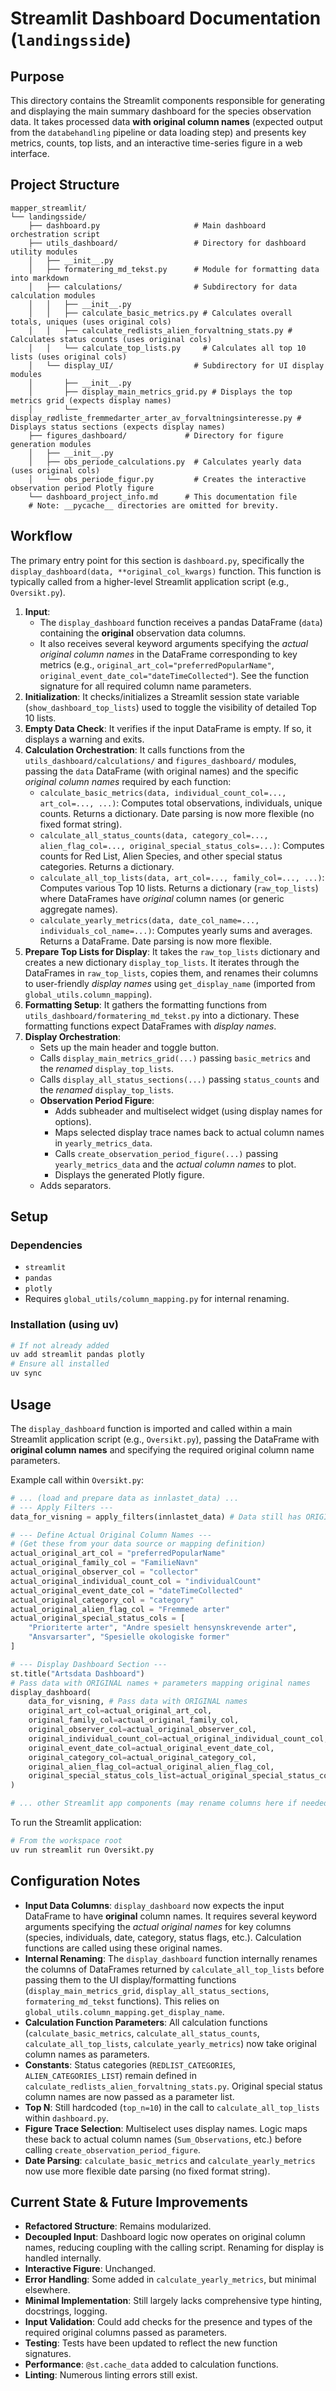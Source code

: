# Streamlit Dashboard Documentation (`landingsside`)

## Purpose

This directory contains the Streamlit components responsible for generating and displaying the main summary dashboard for the species observation data. It takes processed data **with original column names** (expected output from the `databehandling` pipeline or data loading step) and presents key metrics, counts, top lists, and an interactive time-series figure in a web interface.

## Project Structure

```
mapper_streamlit/
└── landingsside/
    ├── dashboard.py                     # Main dashboard orchestration script
    ├── utils_dashboard/                 # Directory for dashboard utility modules
    │   ├── __init__.py
    │   ├── formatering_md_tekst.py      # Module for formatting data into markdown
    │   ├── calculations/                # Subdirectory for data calculation modules
    │   │   ├── __init__.py
    │   │   ├── calculate_basic_metrics.py # Calculates overall totals, uniques (uses original cols)
    │   │   ├── calculate_redlists_alien_forvaltning_stats.py # Calculates status counts (uses original cols)
    │   │   └── calculate_top_lists.py     # Calculates all top 10 lists (uses original cols)
    │   └── display_UI/                  # Subdirectory for UI display modules
    │       ├── __init__.py
    │       ├── display_main_metrics_grid.py # Displays the top metrics grid (expects display names)
    │       └── display_rødliste_fremmedarter_arter_av_forvaltningsinteresse.py # Displays status sections (expects display names)
    ├── figures_dashboard/             # Directory for figure generation modules
    │   ├── __init__.py
    │   ├── obs_periode_calculations.py  # Calculates yearly data (uses original cols)
    │   └── obs_periode_figur.py         # Creates the interactive observation period Plotly figure
    └── dashboard_project_info.md      # This documentation file
    # Note: __pycache__ directories are omitted for brevity.
```

## Workflow

The primary entry point for this section is `dashboard.py`, specifically the `display_dashboard(data, **original_col_kwargs)` function. This function is typically called from a higher-level Streamlit application script (e.g., `Oversikt.py`).

1.  **Input**: 
    *   The `display_dashboard` function receives a pandas DataFrame (`data`) containing the **original** observation data columns.
    *   It also receives several keyword arguments specifying the *actual original column names* in the DataFrame corresponding to key metrics (e.g., `original_art_col="preferredPopularName"`, `original_event_date_col="dateTimeCollected"`). See the function signature for all required column name parameters.
2.  **Initialization**: It checks/initializes a Streamlit session state variable (`show_dashboard_top_lists`) used to toggle the visibility of detailed Top 10 lists.
3.  **Empty Data Check**: It verifies if the input DataFrame is empty. If so, it displays a warning and exits.
4.  **Calculation Orchestration**: It calls functions from the `utils_dashboard/calculations/` and `figures_dashboard/` modules, passing the `data` DataFrame (with original names) and the specific *original column names* required by each function:
    *   `calculate_basic_metrics(data, individual_count_col=..., art_col=..., ...)`: Computes total observations, individuals, unique counts. Returns a dictionary. Date parsing is now more flexible (no fixed format string).
    *   `calculate_all_status_counts(data, category_col=..., alien_flag_col=..., original_special_status_cols=...)`: Computes counts for Red List, Alien Species, and other special status categories. Returns a dictionary.
    *   `calculate_all_top_lists(data, art_col=..., family_col=..., ...)`: Computes various Top 10 lists. Returns a dictionary (`raw_top_lists`) where DataFrames have *original* column names (or generic aggregate names).
    *   `calculate_yearly_metrics(data, date_col_name=..., individuals_col_name=...)`: Computes yearly sums and averages. Returns a DataFrame. Date parsing is now more flexible.
5.  **Prepare Top Lists for Display**: It takes the `raw_top_lists` dictionary and creates a new dictionary `display_top_lists`. It iterates through the DataFrames in `raw_top_lists`, copies them, and renames their columns to user-friendly *display names* using `get_display_name` (imported from `global_utils.column_mapping`).
6.  **Formatting Setup**: It gathers the formatting functions from `utils_dashboard/formatering_md_tekst.py` into a dictionary. These formatting functions expect DataFrames with *display names*.
7.  **Display Orchestration**:
    *   Sets up the main header and toggle button.
    *   Calls `display_main_metrics_grid(...)` passing `basic_metrics` and the *renamed* `display_top_lists`.
    *   Calls `display_all_status_sections(...)` passing `status_counts` and the *renamed* `display_top_lists`.
    *   **Observation Period Figure**:
        *   Adds subheader and multiselect widget (using display names for options).
        *   Maps selected display trace names back to actual column names in `yearly_metrics_data`.
        *   Calls `create_observation_period_figure(...)` passing `yearly_metrics_data` and the *actual column names* to plot.
        *   Displays the generated Plotly figure.
    *   Adds separators.

## Setup

### Dependencies

*   `streamlit`
*   `pandas`
*   `plotly`
*   Requires `global_utils/column_mapping.py` for internal renaming.

### Installation (using uv)

```bash
# If not already added
uv add streamlit pandas plotly
# Ensure all installed
uv sync
```

## Usage

The `display_dashboard` function is imported and called within a main Streamlit application script (e.g., `Oversikt.py`), passing the DataFrame with **original column names** and specifying the required original column name parameters.

Example call within `Oversikt.py`:

```python
# ... (load and prepare data as innlastet_data) ...
# --- Apply Filters ---
data_for_visning = apply_filters(innlastet_data) # Data still has ORIGINAL column names

# --- Define Actual Original Column Names ---
# (Get these from your data source or mapping definition)
actual_original_art_col = "preferredPopularName"
actual_original_family_col = "FamilieNavn"
actual_original_observer_col = "collector"
actual_original_individual_count_col = "individualCount"
actual_original_event_date_col = "dateTimeCollected"
actual_original_category_col = "category"
actual_original_alien_flag_col = "Fremmede arter"
actual_original_special_status_cols = [
    "Prioriterte arter", "Andre spesielt hensynskrevende arter", 
    "Ansvarsarter", "Spesielle okologiske former"
]

# --- Display Dashboard Section ---
st.title("Artsdata Dashboard")
# Pass data with ORIGINAL names + parameters mapping original names
display_dashboard(
    data_for_visning, # Pass data with ORIGINAL names
    original_art_col=actual_original_art_col,
    original_family_col=actual_original_family_col,
    original_observer_col=actual_original_observer_col,
    original_individual_count_col=actual_original_individual_count_col,
    original_event_date_col=actual_original_event_date_col,
    original_category_col=actual_original_category_col,
    original_alien_flag_col=actual_original_alien_flag_col,
    original_special_status_cols_list=actual_original_special_status_cols
)

# ... other Streamlit app components (may rename columns here if needed for other tables)...
```

To run the Streamlit application:

```bash
# From the workspace root
uv run streamlit run Oversikt.py
```

## Configuration Notes

*   **Input Data Columns**: `display_dashboard` now expects the input DataFrame to have **original** column names. It requires several keyword arguments specifying the *actual original names* for key columns (species, individuals, date, category, status flags, etc.). Calculation functions are called using these original names.
*   **Internal Renaming**: The `display_dashboard` function internally renames the columns of DataFrames returned by `calculate_all_top_lists` before passing them to the UI display/formatting functions (`display_main_metrics_grid`, `display_all_status_sections`, `formatering_md_tekst` functions). This relies on `global_utils.column_mapping.get_display_name`.
*   **Calculation Function Parameters**: All calculation functions (`calculate_basic_metrics`, `calculate_all_status_counts`, `calculate_all_top_lists`, `calculate_yearly_metrics`) now take original column names as parameters.
*   **Constants**: Status categories (`REDLIST_CATEGORIES`, `ALIEN_CATEGORIES_LIST`) remain defined in `calculate_redlists_alien_forvaltning_stats.py`. Original special status column names are now passed as a parameter list.
*   **Top N**: Still hardcoded (`top_n=10`) in the call to `calculate_all_top_lists` within `dashboard.py`.
*   **Figure Trace Selection**: Multiselect uses display names. Logic maps these back to actual column names (`Sum_Observations`, etc.) before calling `create_observation_period_figure`.
*   **Date Parsing**: `calculate_basic_metrics` and `calculate_yearly_metrics` now use more flexible date parsing (no fixed format string).

## Current State & Future Improvements

*   **Refactored Structure**: Remains modularized.
*   **Decoupled Input**: Dashboard logic now operates on original column names, reducing coupling with the calling script. Renaming for display is handled internally.
*   **Interactive Figure**: Unchanged.
*   **Error Handling**: Some added in `calculate_yearly_metrics`, but minimal elsewhere.
*   **Minimal Implementation**: Still largely lacks comprehensive type hinting, docstrings, logging.
*   **Input Validation**: Could add checks for the presence and types of the required original columns passed as parameters.
*   **Testing**: Tests have been updated to reflect the new function signatures.
*   **Performance**: `@st.cache_data` added to calculation functions.
*   **Linting**: Numerous linting errors still exist.
